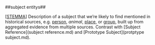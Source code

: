 ##subject entitys##

\[[STEMMA](SOURCES.md#STEMMA)\] Description of a subject that we’re likely to find mentioned in historical sources, e.g. [person](person.md), *animal*, [place](place.md), or [group](group.md), built up from aggregated evidence from multiple sources. Contrast with [Subject Reference](subject reference.md) and [Prototype Subject](protptype subject.md).
